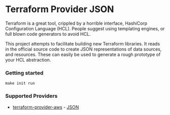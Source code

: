 # Terraform Provider JSON

Terraform is a great tool, crippled by a horrible interface, HashiCorp Configuration Language (HCL). People suggest
using templating engines, or full blown code generators to avoid HCL. ​

This project attempts to facilitate ​building new Terraform libraries​. It reads in the official source code to create
JSON representations of data sources, and resources. These can easily be used to generate a rough prototype of your
HCL abstraction.

### Getting started
`make init run`

### Supported Providers
- [terraform-provider-aws](https://github.com/terraform-providers/terraform-provider-aws) - [JSON](https://plippe.github.io/terraform-provider-json/terraform-provider-aws.json)
